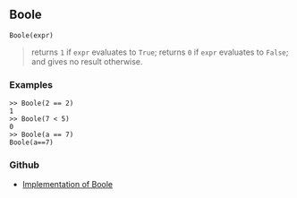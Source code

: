 ## Boole

``` 
Boole(expr)
```

> returns `1` if `expr` evaluates to `True`; returns `0` if `expr` evaluates to `False`; and gives no result otherwise.

### Examples

```   
>> Boole(2 == 2)    
1    
>> Boole(7 < 5)    
0    
>> Boole(a == 7)    
Boole(a==7) 
```

### Github

* [Implementation of Boole](https://github.com/axkr/symja_android_library/blob/master/symja_android_library/matheclipse-core/src/main/java/org/matheclipse/core/builtin/BooleanFunctions.java#L848) 
